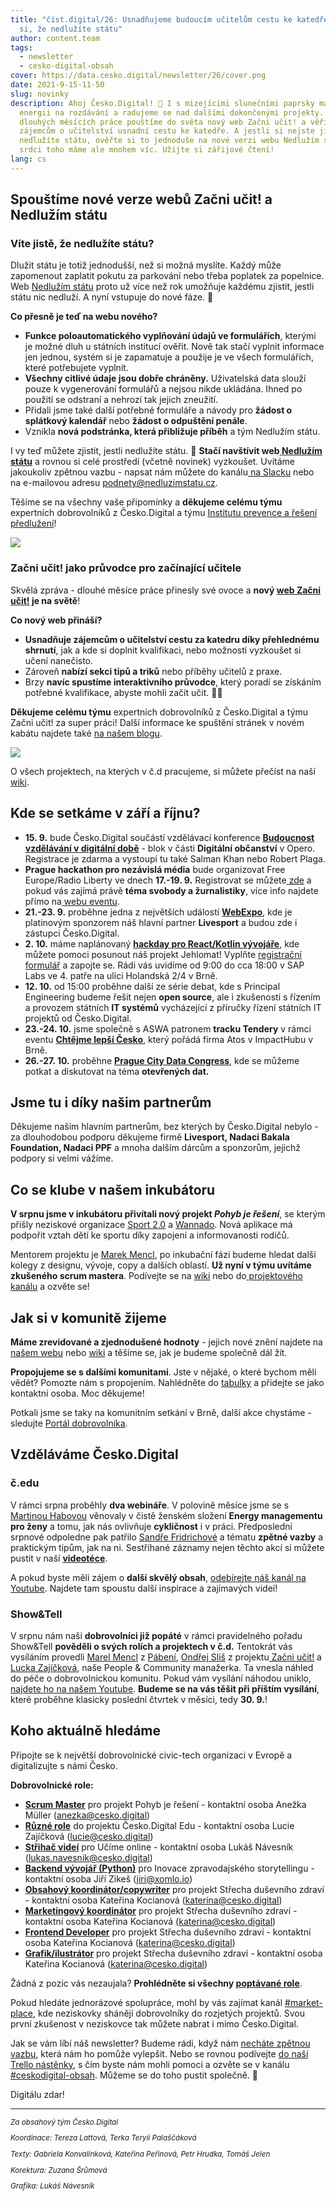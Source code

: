 ```yaml
---
title: "číst.digital/26: Usnadňujeme budoucím učitelům cestu ke katedře | Ověřte
  si, že nedlužíte státu"
author: content.team
tags:
  - newsletter
  - cesko-digital-obsah
cover: https://data.cesko.digital/newsletter/26/cover.png
date: 2021-9-15-11-50
slug: novinky
description: Ahoj Česko.Digital! 👋 I s mizejícími slunečními paprsky máme
  energii na rozdávání a radujeme se nad dalšími dokončenými projekty. Po
  dlouhých měsících práce pouštíme do světa nový web Začni učit! a věříme, že
  zájemcům o učitelství usnadní cestu ke katedře. A jestli si nejste jisti, zda
  nedlužíte státu, ověřte si to jednoduše na nové verzi webu Nedlužím státu. Na
  srdci toho máme ale mnohem víc. Užijte si zářijové čtení!
lang: cs
---
```

## Spouštíme nové verze webů Začni učit! a Nedlužím státu

### Víte jistě, že nedlužíte státu?

Dlužit státu je totiž jednodušší, než si možná myslíte. Každý může zapomenout zaplatit pokutu za parkování nebo třeba poplatek za popelnice. Web [Nedlužím státu](https://nedluzimstatu.cz/) proto už více než rok umožňuje každému zjistit, jestli státu nic nedluží. A nyní vstupuje do nové fáze. 🎉

**Co přesně je teď na webu nového?**

* **Funkce poloautomatického vyplňování údajů ve formulářích**, kterými je možné dluh u státních institucí ověřit. Nově tak stačí vyplnit informace jen jednou, systém si je zapamatuje a použije je ve všech formulářích, které potřebujete vyplnit.
* **Všechny citlivé údaje jsou dobře chráněny.** Uživatelská data slouží pouze k vygenerování formulářů a nejsou nikde ukládána. Ihned po použití se odstraní a nehrozí tak jejich zneužití.
* Přidali jsme také další potřebné formuláře a návody pro **žádost o splátkový kalendář** nebo **žádost o odpuštění penále**.
* Vznikla **nová podstránka, která přibližuje příběh** a tým Nedlužím státu.

I vy teď můžete zjistit, jestli nedlužíte státu. 💸 **Stačí navštívit web[  Nedlužím státu](https://nedluzimstatu.cz/)** a rovnou si celé prostředí (včetně novinek) vyzkoušet. Uvítáme jakoukoliv zpětnou vazbu - napsat nám můžete do kanálu[  na Slacku](https://cesko-digital.slack.com/archives/CHTQQN5AL) nebo na e-mailovou adresu podnety@nedluzimstatu.cz.

Těšíme se na všechny vaše připomínky a **děkujeme celému týmu** expertních dobrovolníků z Česko.Digital a týmu [Institutu prevence a řešení předlužení](https://www.institut-predluzeni.cz/)!

![](https://data.cesko.digital/newsletter/26/mockup2.jpg)

### Začni učit! jako průvodce pro začínající učitele

Skvělá zpráva - dlouhé měsíce práce přinesly své ovoce a **nový [web Začni učit!](https://www.zacniucit.cz/) je na světě**!

**Co nový web přináší?**

* **Usnadňuje zájemcům o učitelství cestu za katedru díky přehlednému shrnutí**, jak a kde si doplnit kvalifikaci,  nebo možnosti vyzkoušet si učení nanečisto. 
* Zároveň **nabízí sekci tipů a triků** nebo příběhy učitelů z praxe.
* Brzy **navíc spustíme interaktivního průvodce**, který poradí se získáním potřebné kvalifikace, abyste mohli začít učit. 👨‍🏫

**Děkujeme celému týmu** expertních dobrovolníků z Česko.Digital a týmu Začni učit! za super práci!  Další informace ke spuštění stránek v novém kabátu najdete také [na našem blogu](https://blog.cesko.digital/2021/08/spustili-jsme-web-zacni-ucit).

![](https://data.cesko.digital/newsletter/26/mockup.jpg)

O všech projektech, na kterých v č.d pracujeme, si můžete přečíst na naší [wiki](https://cesko-digital.atlassian.net/l/c/1RriTPgP).

## Kde se setkáme v září a říjnu?

* **15. 9.** bude Česko.Digital součástí vzdělávací konference **[Budoucnost vzdělávání v digitální době](https://opero.cz/cs/akce/futureedu)** - blok v části **Digitální občanství** v Opero. Registrace je zdarma a vystoupí tu také Salman Khan nebo Robert Plaga.
* **Prague hackathon pro nezávislá média** bude organizovat Free Europe/Radio Liberty ve dnech **17.-19. 9.** Registrovat se můžete[ zde](https://pgsurvey.typeform.com/to/bjVk4n) a pokud vás zajímá právě **téma svobody a žurnalistiky**, více info najdete přímo na[ webu eventu](https://hackathon.rferl.org/prague-hackathon-2021).
* **21.-23. 9.** proběhne jedna z největších událostí **[WebExpo](https://www.webexpo.net/prague2021)**, kde je platinovým sponzorem náš hlavní partner **Livesport** a budou zde i zástupci Česko.Digital.
* **2. 10.** máme naplánovaný **[hackday pro React/Kotlin vývojáře](https://cesko-digital.atlassian.net/wiki/spaces/JEH/pages/690062181/Hackday+Jehlomat)**, kde můžete pomoci posunout náš projekt Jehlomat! Vyplňte [registrační formulář](https://docs.google.com/forms/d/e/1FAIpQLSeQlvMdr4qroanLFvKEq27gqqVkoFsOBCNLEIOoKeQuanCyLQ/viewform) a zapojte se. Rádi vás uvidíme od 9:00 do cca 18:00 v SAP Labs ve 4. patře na ulici Holandská 2/4 v Brně.
* **12. 10.** od 15:00 proběhne další ze série debat, kde s Principal Engineering budeme řešit nejen **open source**, ale i zkušenosti s řízením a provozem státních **IT systémů** vycházející z příručky řízení státních IT projektů od Česko.Digital.
* **23.-24. 10.** jsme společně s ASWA patronem **tracku Tendery** v rámci eventu **[Chtějme lepší Česko](https://hackathon.atoscz.net/)**, který pořádá firma Atos v ImpactHubu v Brně.
* **26.-27. 10.** proběhne **[Prague City Data Congress](https://praguedatacongress.com/)**, kde se můžeme potkat a diskutovat na téma **otevřených dat.**

## Jsme tu i díky našim partnerům

Děkujeme našim hlavním partnerům, bez kterých by Česko.Digital nebylo - za dlouhodobou podporu děkujeme firmě **Livesport, Nadaci Bakala Foundation, Nadaci PPF** a mnoha dalším dárcům a sponzorům, jejichž podpory si velmi vážíme.

## Co se klube v našem inkubátoru

**V srpnu jsme v inkubátoru přivítali nový projekt <i>Pohyb je řešení</i>**, se kterým přišly neziskové organizace [Sport 2.0](https://www.pohybjereseni.cz/) a [Wannado](https://www.wannadosports.com/wannado/). Nová aplikace má podpořit vztah dětí ke sportu díky zapojení a informovanosti rodičů.

Mentorem projektu je [Marek Mencl](https://www.linkedin.com/in/mmencl), po inkubační fázi budeme hledat další kolegy z designu, vývoje, copy a dalších oblastí. **Už nyní v týmu uvítáme zkušeného scrum mastera**. Podívejte se na [wiki](https://cesko-digital.atlassian.net/wiki/spaces/PJR/overview?atlOrigin=eyJpIjoiNTVhYzM1M2IwNmViNGY5NjlhMDFhNzU1OTFjYjM1NjgiLCJwIjoiYyJ9) nebo do[ projektového kanálu](https://cesko-digital.slack.com/archives/C02B7AAAH7E) a ozvěte se!

## Jak si v komunitě žijeme

**Máme zrevidované a zjednodušené hodnoty** - jejich nové znění najdete na [našem webu](http://www.cesko.digital/) nebo [wiki](https://cesko-digital.atlassian.net/l/c/z3H4Pnn2) a těšíme se, jak je budeme společně dál žít.

**Propojujeme se s dalšími komunitami**. Jste v nějaké, o které bychom měli vědět? Pomozte nám s propojením. Nahlédněte do [tabulky](https://cesko-digital.atlassian.net/l/c/raMUVJrG) a přidejte se jako kontaktní osoba. Moc děkujeme!

Potkali jsme se taky na komunitním setkání v Brně, další akce chystáme - sledujte [Portál dobrovolníka](https://cesko.digital/portal-dobrovolnika).

## Vzděláváme Česko.Digital

### č.edu

V rámci srpna proběhly **dva webináře**. V polovině měsíce jsme se s [Martinou Habovou](https://www.linkedin.com/in/kdo-je-martina-habov%C3%A1/) věnovaly v čistě ženském složení **Energy managementu pro ženy** a tomu, jak nás ovlivňuje **cykličnost** i v práci. Předposlední srpnové odpoledne pak patřilo [Sandře Fridrichové](https://www.linkedin.com/in/sandra-fridrichova/) a tématu **zpětné vazby** a praktickým tipům, jak na ni. Sestříhané záznamy nejen těchto akcí si můžete pustit v naší **[videotéce](https://cesko-digital.atlassian.net/l/c/U7xC1m6f)**.

A pokud byste měli zájem o **další skvělý obsah**, [odebírejte náš kanál na Youtube](https://www.youtube.com/channel/UCYMZxCNq_IWI8URpcx2sBwg). Najdete tam spoustu další inspirace a zajímavých videí!

### Show&Tell

V srpnu nám naši **dobrovolníci již popáté** v rámci pravidelného pořadu Show&Tell **pověděli o svých rolích a projektech v č.d.** Tentokrát vás vysíláním provedli [Marel Mencl](https://www.linkedin.com/in/mmencl) z [Pábení](https://www.pabeni.cz/tym), [Ondřej Sliš](https://www.linkedin.com/in/ond%C5%99ej-sli%C5%A1-b7bb31108/) z projektu[  Začni učit!](https://cesko.digital/projekty/zacni-ucit) a [Lucka Zajíčková](https://www.linkedin.com/in/zajickovalucie/), naše People & Community manažerka. Ta vnesla náhled do péče o dobrovolnickou komunitu. Pokud vám vysílání náhodou uniklo, [najdete ho na našem Youtube](https://www.youtube.com/watch?v=KanMK3QaQXw). **Budeme se na vás těšit při příštím vysílání**, které proběhne klasicky poslední čtvrtek v měsíci, tedy **30. 9.**!

## Koho aktuálně hledáme

Připojte se k největší dobrovolnické civic-tech organizaci v Evropě a digitalizujte s námi Česko.

**Dobrovolnické role:**

* **[Scrum Master](https://cesko-digital.atlassian.net/wiki/spaces/PJR/pages/754549277/Otev+en+role#Koho-te%C4%8F-hled%C3%A1me%3F)** pro projekt Pohyb je řešení - kontaktní osoba Anežka Müller ([anezka@cesko.digital](mailto:anezka@cesko.digital))
* **[Různé role](https://cesko-digital.atlassian.net/wiki/spaces/VWE/pages/545488902/Otev+en+role+v+t+mu?atlOrigin=eyJpIjoiYWYxNzMxOGE3OTY0NDk2Yzk2OGY4YzI0ODhkZmFlOTkiLCJwIjoiYyJ9)** do projektu Česko.Digital Edu - kontaktní osoba Lucie Zajíčková ([lucie@cesko.digital](mailto:lucie@cesko.digital))
* **[Střihač videí](https://cesko-digital.slack.com/archives/CUXRHTY58/p1630049080013100)** pro Učíme online - kontaktní osoba Lukáš Návesník ([lukas.navesnik@cesko.digital](mailto:lukas.navesnik@cesko.digital))
* **[Backend vývojář (Python)](https://docs.google.com/document/d/1WufispIL5XGRCHc8GMdpoOcTDO8PTEda6TQKGFqC48k/edit?usp=sharing)** pro Inovace zpravodajského storytellingu - kontaktní osoba Jiří Zikeš ([jiri@xomlo.io](mailto:jiri@xomlo.io))
* **[Obsahový koordinátor/copywriter](https://cesko-digital.slack.com/archives/C01168N8XP1/p1630558367030700)** pro projekt Střecha duševního zdraví - kontaktní osoba Kateřina Kocianová ([katerina@cesko.digital](mailto:katerina@cesko.digital))
* **[Marketingový koordinátor](https://cesko-digital.slack.com/archives/C01168N8XP1/p1630344449021900)** pro projekt Střecha duševního zdraví - kontaktní osoba Kateřina Kocianová ([katerina@cesko.digital](mailto:katerina@cesko.digital))
* **[Frontend Developer](https://cesko-digital.slack.com/archives/C01168N8XP1/p1630654949033200)**  pro projekt Střecha duševního zdraví - kontaktní osoba Kateřina Kocianová ([katerina@cesko.digital](mailto:katerina@cesko.digital))
* **[Grafik/ilustrátor](https://cesko-digital.slack.com/archives/C01168N8XP1/p1630655210037900)** pro projekt Střecha duševního zdraví - kontaktní osoba Kateřina Kocianová ([katerina@cesko.digital](mailto:katerina@cesko.digital))

Žádná z pozic vás nezaujala? **Prohlédněte si všechny [poptávané role](https://cesko-digital.atlassian.net/l/c/VCYAW1U1)**.

Pokud hledáte jednorázové spolupráce, mohl by vás zajímat kanál [\#market-place](https://cesko-digital.slack.com/archives/CLVAH28P3), kde neziskovky shánějí dobrovolníky do rozjetých projektů. Svou první zkušenost v neziskovce tak můžete nabrat i mimo Česko.Digital.

Jak se vám líbí náš newsletter? Budeme rádi, když nám [necháte zpětnou vazbu](https://airtable.com/shre7lawrjOxNtCpL), která nám ho pomůže vylepšit. Nebo se rovnou podívejte [do naší Trello nástěnky](https://trello.com/b/RmTwoiMq/cd-newsletter), s čím byste nám mohli pomoci a ozvěte se v kanálu [\#ceskodigital-obsah](https://cesko-digital.slack.com/archives/C01FQBDMDGQ). Můžeme se do toho pustit společně. 🤗

Digitálu zdar!
</br>

<hr>

<small>

*Za obsahový tým Česko.Digital*

*Koordinace: Tereza Lattová, Terka Teryii Palaščáková*

*Texty: Gabriela Konvalinková, Kateřina Peřinová, Petr Hrudka, Tomáš Jelen*

*Korektura: Zuzana Šrůmová*

*Grafika: Lukáš Návesník*

</small>